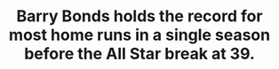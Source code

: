 ---
title:      
  - Barry Bonds holds the record for most home runs in a single season before the All Star break at 39.
secondary:
  - Bonds would go on to hit 73 home runs in that 2001 season, the most ever in a single season.
reference:
---